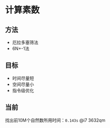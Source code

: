# 计算素数

## 方法
- 厄拉多塞筛法
- 6N+-1法

## 目标
- 时间尽量短
- 空间尽量小
- 指令级优化

## 当前
找出前10M个自然数所用时间：`0.143s` @i7 3632qm

